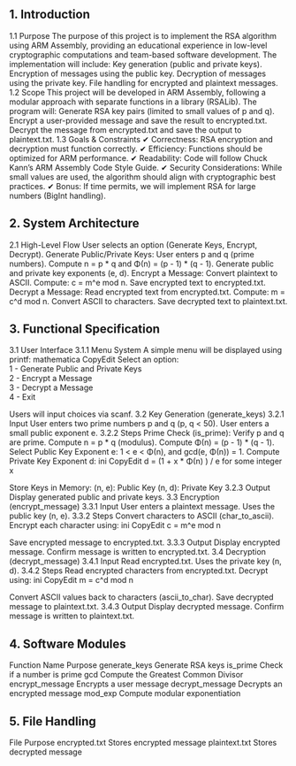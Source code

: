 ## 1. Introduction
1.1 Purpose
The purpose of this project is to implement the RSA algorithm using ARM Assembly, providing an educational experience in low-level cryptographic computations and team-based software development. The implementation will include:
Key generation (public and private keys).
Encryption of messages using the public key.
Decryption of messages using the private key.
File handling for encrypted and plaintext messages.
1.2 Scope
This project will be developed in ARM Assembly, following a modular approach with separate functions in a library (RSALib). The program will:
Generate RSA key pairs (limited to small values of p and q).
Encrypt a user-provided message and save the result to encrypted.txt.
Decrypt the message from encrypted.txt and save the output to plaintext.txt.
1.3 Goals & Constraints
✔ Correctness: RSA encryption and decryption must function correctly.
✔ Efficiency: Functions should be optimized for ARM performance.
✔ Readability: Code will follow Chuck Kann’s ARM Assembly Code Style Guide.
✔ Security Considerations: While small values are used, the algorithm should align with cryptographic best practices.
✔ Bonus: If time permits, we will implement RSA for large numbers (BigInt handling).

## 2. System Architecture
2.1 High-Level Flow
User selects an option (Generate Keys, Encrypt, Decrypt).
Generate Public/Private Keys:
User enters p and q (prime numbers).
Compute n = p * q and Φ(n) = (p - 1) * (q - 1).
Generate public and private key exponents (e, d).
Encrypt a Message:
Convert plaintext to ASCII.
Compute: c = m^e mod n.
Save encrypted text to encrypted.txt.
Decrypt a Message:
Read encrypted text from encrypted.txt.
Compute: m = c^d mod n.
Convert ASCII to characters.
Save decrypted text to plaintext.txt.

## 3. Functional Specification
3.1 User Interface
3.1.1 Menu System
A simple menu will be displayed using printf:
mathematica
CopyEdit
Select an option:  
1 - Generate Public and Private Keys  
2 - Encrypt a Message  
3 - Decrypt a Message  
4 - Exit  

Users will input choices via scanf.
3.2 Key Generation (generate_keys)
3.2.1 Input
User enters two prime numbers p and q (p, q < 50).
User enters a small public exponent e.
3.2.2 Steps
Prime Check (is_prime): Verify p and q are prime.
Compute n = p * q (modulus).
Compute Φ(n) = (p - 1) * (q - 1).
Select Public Key Exponent e:
1 < e < Φ(n), and gcd(e, Φ(n)) = 1.
Compute Private Key Exponent d:
ini
CopyEdit
d = (1 + x * Φ(n) ) / e for some integer x


Store Keys in Memory:
(n, e): Public Key
(n, d): Private Key
3.2.3 Output
Display generated public and private keys.
3.3 Encryption (encrypt_message)
3.3.1 Input
User enters a plaintext message.
Uses the public key (n, e).
3.3.2 Steps
Convert characters to ASCII (char_to_ascii).
Encrypt each character using:
ini
CopyEdit
c = m^e mod n


Save encrypted message to encrypted.txt.
3.3.3 Output
Display encrypted message.
Confirm message is written to encrypted.txt.
3.4 Decryption (decrypt_message)
3.4.1 Input
Read encrypted.txt.
Uses the private key (n, d).
3.4.2 Steps
Read encrypted characters from encrypted.txt.
Decrypt using:
ini
CopyEdit
m = c^d mod n


Convert ASCII values back to characters (ascii_to_char).
Save decrypted message to plaintext.txt.
3.4.3 Output
Display decrypted message.
Confirm message is written to plaintext.txt.

## 4. Software Modules
Function Name
Purpose
generate_keys
Generate RSA keys
is_prime
Check if a number is prime
gcd
Compute the Greatest Common Divisor
encrypt_message
Encrypts a user message
decrypt_message
Decrypts an encrypted message
mod_exp
Compute modular exponentiation


## 5. File Handling
File
Purpose
encrypted.txt
Stores encrypted message
plaintext.txt
Stores decrypted message

